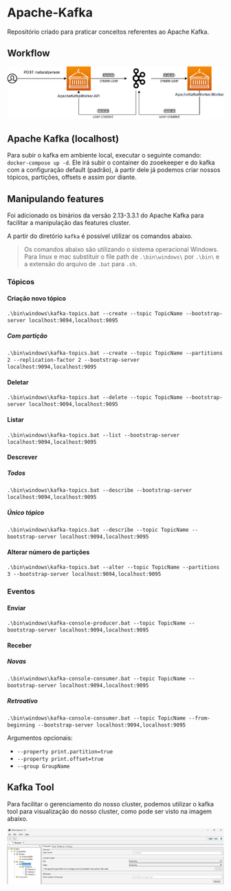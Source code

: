 # Apache-Kafka

Repositório criado para praticar conceitos referentes ao Apache Kafka.

## Workflow

![apache-kafka-workflow-preview](/images/apache-kafka-workflow.drawio.png)

## Apache Kafka (localhost)

Para subir o kafka em ambiente local, executar o seguinte comando: ```docker-compose up -d```. Ele irá subir o container do zooekeeper e do kafka com a configuração default (padrão), à partir dele já podemos criar nossos tópicos, partições, offsets e assim por diante.

## Manipulando features

Foi adicionado os binários da versão 2.13-3.3.1 do Apache Kafka para facilitar a manipulação das features cluster.

A partir do diretório ```kafka``` é possível utilizar os comandos abaixo.

> Os comandos abaixo são utilizando o sistema operacional Windows. Para linux e mac substituir o file path de ```.\bin\windows\``` por ```.\bin\``` e a extensão do arquivo de ```.bat``` para ```.sh```.

### Tópicos

#### Criação novo tópico

```batch
.\bin\windows\kafka-topics.bat --create --topic TopicName --bootstrap-server localhost:9094,localhost:9095
```

##### Com partição

```batch
.\bin\windows\kafka-topics.bat --create --topic TopicName --partitions 2 --replication-factor 2 --bootstrap-server localhost:9094,localhost:9095
```

#### Deletar

```batch
.\bin\windows\kafka-topics.bat --delete --topic TopicName --bootstrap-server localhost:9094,localhost:9095
```

#### Listar

```batch
.\bin\windows\kafka-topics.bat --list --bootstrap-server localhost:9094,localhost:9095
```

#### Descrever

##### Todos

```batch
.\bin\windows\kafka-topics.bat --describe --bootstrap-server localhost:9094,localhost:9095
```

##### Único tópico

```batch
.\bin\windows\kafka-topics.bat --describe --topic TopicName --bootstrap-server localhost:9094,localhost:9095
```

#### Alterar número de partições

```batch
.\bin\windows\kafka-topics.bat --alter --topic TopicName --partitions 3 --bootstrap-server localhost:9094,localhost:9095
```

### Eventos

#### Enviar

```batch
.\bin\windows\kafka-console-producer.bat --topic TopicName --bootstrap-server localhost:9094,localhost:9095
```

#### Receber

##### Novas

```batch
.\bin\windows\kafka-console-consumer.bat --topic TopicName --bootstrap-server localhost:9094,localhost:9095
```

##### Retroativo

```batch
.\bin\windows\kafka-console-consumer.bat --topic TopicName --from-beginning --bootstrap-server localhost:9094,localhost:9095
```

Argumentos opcionais:
  - ```--property print.partition=true```
  - ```--property print.offset=true```
  - ```--group GroupName```

## Kafka Tool

Para facilitar o gerenciamento do nosso cluster, podemos utilizar o kafka tool para visualização do nosso cluster, como pode ser visto na imagem abaixo.

![kafka-tool-preview](/images/kafka-tool-preview.png)
